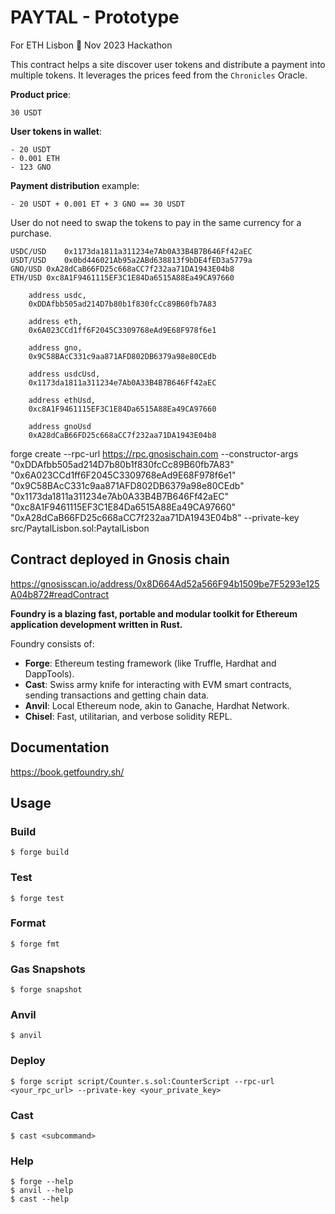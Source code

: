 # PAYTAL - Prototype

For ETH Lisbon 🚃 Nov 2023 Hackathon

This contract helps a site discover user tokens and distribute a payment into multiple tokens. It leverages the prices feed from the `Chronicles` Oracle.

**Product price**:

```
30 USDT
```

**User tokens in wallet**:

```
- 20 USDT
- 0.001 ETH
- 123 GNO
```

**Payment distribution** example:

```
- 20 USDT + 0.001 ET + 3 GNO == 30 USDT
```

User do not need to swap the tokens to pay in the same currency for a purchase.


```
USDC/USD	0x1173da1811a311234e7Ab0A33B4B7B646Ff42aEC
USDT/USD	0x0bd446021Ab95a2ABd638813f9bDE4fED3a5779a
GNO/USD	0xA28dCaB66FD25c668aCC7f232aa71DA1943E04b8
ETH/USD	0xc8A1F9461115EF3C1E84Da6515A88Ea49CA97660
```

        address usdc,
        0xDDAfbb505ad214D7b80b1f830fcCc89B60fb7A83

        address eth,
        0x6A023CCd1ff6F2045C3309768eAd9E68F978f6e1

        address gno,
        0x9C58BAcC331c9aa871AFD802DB6379a98e80CEdb

        address usdcUsd,
        0x1173da1811a311234e7Ab0A33B4B7B646Ff42aEC

        address ethUsd,
        0xc8A1F9461115EF3C1E84Da6515A88Ea49CA97660

        address gnoUsd
        0xA28dCaB66FD25c668aCC7f232aa71DA1943E04b8


forge create --rpc-url https://rpc.gnosischain.com --constructor-args "0xDDAfbb505ad214D7b80b1f830fcCc89B60fb7A83" "0x6A023CCd1ff6F2045C3309768eAd9E68F978f6e1" "0x9C58BAcC331c9aa871AFD802DB6379a98e80CEdb" "0x1173da1811a311234e7Ab0A33B4B7B646Ff42aEC" "0xc8A1F9461115EF3C1E84Da6515A88Ea49CA97660" "0xA28dCaB66FD25c668aCC7f232aa71DA1943E04b8" --private-key <private-key> src/PaytalLisbon.sol:PaytalLisbon

## Contract deployed in Gnosis chain

https://gnosisscan.io/address/0x8D664Ad52a566F94b1509be7F5293e125A04b872#readContract







**Foundry is a blazing fast, portable and modular toolkit for Ethereum application development written in Rust.**

Foundry consists of:

-   **Forge**: Ethereum testing framework (like Truffle, Hardhat and DappTools).
-   **Cast**: Swiss army knife for interacting with EVM smart contracts, sending transactions and getting chain data.
-   **Anvil**: Local Ethereum node, akin to Ganache, Hardhat Network.
-   **Chisel**: Fast, utilitarian, and verbose solidity REPL.

## Documentation

https://book.getfoundry.sh/

## Usage

### Build

```shell
$ forge build
```

### Test

```shell
$ forge test
```

### Format

```shell
$ forge fmt
```

### Gas Snapshots

```shell
$ forge snapshot
```

### Anvil

```shell
$ anvil
```

### Deploy

```shell
$ forge script script/Counter.s.sol:CounterScript --rpc-url <your_rpc_url> --private-key <your_private_key>
```

### Cast

```shell
$ cast <subcommand>
```

### Help

```shell
$ forge --help
$ anvil --help
$ cast --help
```

